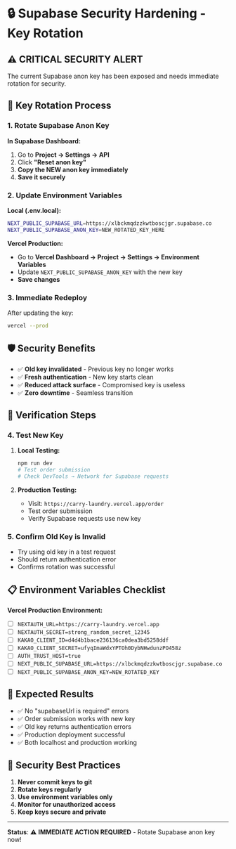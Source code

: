 # 🔒 Supabase Security Hardening - Key Rotation

## ⚠️ **CRITICAL SECURITY ALERT**

The current Supabase anon key has been exposed and needs immediate rotation for security.

## 🔄 **Key Rotation Process**

### 1. **Rotate Supabase Anon Key**

**In Supabase Dashboard:**
1. Go to **Project → Settings → API**
2. Click **"Reset anon key"** 
3. **Copy the NEW anon key immediately**
4. **Save it securely**

### 2. **Update Environment Variables**

**Local (.env.local):**
```bash
NEXT_PUBLIC_SUPABASE_URL=https://xlbckmqdzzkwtboscjgr.supabase.co
NEXT_PUBLIC_SUPABASE_ANON_KEY=NEW_ROTATED_KEY_HERE
```

**Vercel Production:**
- Go to **Vercel Dashboard → Project → Settings → Environment Variables**
- Update `NEXT_PUBLIC_SUPABASE_ANON_KEY` with the new key
- **Save changes**

### 3. **Immediate Redeploy**

After updating the key:

```bash
vercel --prod
```

## 🛡️ **Security Benefits**

- ✅ **Old key invalidated** - Previous key no longer works
- ✅ **Fresh authentication** - New key starts clean
- ✅ **Reduced attack surface** - Compromised key is useless
- ✅ **Zero downtime** - Seamless transition

## 🧪 **Verification Steps**

### 4. **Test New Key**

1. **Local Testing:**
   ```bash
   npm run dev
   # Test order submission
   # Check DevTools → Network for Supabase requests
   ```

2. **Production Testing:**
   - Visit: `https://carry-laundry.vercel.app/order`
   - Test order submission
   - Verify Supabase requests use new key

### 5. **Confirm Old Key is Invalid**

- Try using old key in a test request
- Should return authentication error
- Confirms rotation was successful

## 📋 **Environment Variables Checklist**

**Vercel Production Environment:**
- [ ] `NEXTAUTH_URL=https://carry-laundry.vercel.app`
- [ ] `NEXTAUTH_SECRET=strong_random_secret_12345`
- [ ] `KAKAO_CLIENT_ID=d4d4b1bace236136ca0dea3bd5258ddf`
- [ ] `KAKAO_CLIENT_SECRET=ufyqImaWdxYPTOh0DybNHwdunzPO458z`
- [ ] `AUTH_TRUST_HOST=true`
- [ ] `NEXT_PUBLIC_SUPABASE_URL=https://xlbckmqdzzkwtboscjgr.supabase.co`
- [ ] `NEXT_PUBLIC_SUPABASE_ANON_KEY=NEW_ROTATED_KEY`

## 🎯 **Expected Results**

- ✅ No "supabaseUrl is required" errors
- ✅ Order submission works with new key
- ✅ Old key returns authentication errors
- ✅ Production deployment successful
- ✅ Both localhost and production working

## 🚨 **Security Best Practices**

1. **Never commit keys to git**
2. **Rotate keys regularly**
3. **Use environment variables only**
4. **Monitor for unauthorized access**
5. **Keep keys secure and private**

---

**Status**: ⚠️ **IMMEDIATE ACTION REQUIRED** - Rotate Supabase anon key now!



